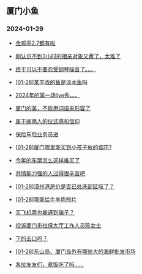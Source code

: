 ## 厦门小鱼 
### 2024-01-29

+ [金鸡亭2.7都有啦](http://bbs.xmfish.com/read-htm-tid-18141473.html)

+ [刚认识不到3小时的相亲对象又黄了，太难了](http://bbs.xmfish.com/read-htm-tid-18141400.html)

+ [终于可以不要忍受钢琴噪音了。。。](http://bbs.xmfish.com/read-htm-tid-18141478.html)

+ [[01-28]某丰收的鱼是淡水鱼吗](http://bbs.xmfish.com/read-htm-tid-18141528.html)

+ [2024年的第一场live秀。。。](http://bbs.xmfish.com/read-htm-tid-18141403.html)

+ [厦门的美，不能用词语来形容了](http://bbs.xmfish.com/read-htm-tid-18141551.html)

+ [属于闽南人的仪式感和信仰](http://bbs.xmfish.com/read-htm-tid-18141564.html)

+ [保险车险业务员进](http://bbs.xmfish.com/read-htm-tid-18141468.html)

+ [[01-28]厦门哪里能买到小孩子放的烟花?](http://bbs.xmfish.com/read-htm-tid-18141409.html)

+ [今年的车票怎么这样难买了](http://bbs.xmfish.com/read-htm-tid-18141656.html)

+ [共情能力强的人过得很辛苦吧](http://bbs.xmfish.com/read-htm-tid-18141466.html)

+ [[01-28]漳州港房价是否已处底部区域了？](http://bbs.xmfish.com/read-htm-tid-18141673.html)

+ [[01-28]哪能给牛羊肉刨片](http://bbs.xmfish.com/read-htm-tid-18141607.html)

+ [买飞机票也能遇到骗子？](http://bbs.xmfish.com/read-htm-tid-18141560.html)

+ [投诉厦门市社保大厅工作人员陈女士](http://bbs.xmfish.com/read-htm-tid-18141593.html)

+ [下的去口吗？](http://bbs.xmfish.com/read-htm-tid-18141671.html)

+ [[01-28]东山岛、厦门岛外有哪些大的海鲜批发市场](http://bbs.xmfish.com/read-htm-tid-18141627.html)

+ [各位友友们，煮饭吃了吗……](http://bbs.xmfish.com/read-htm-tid-18141619.html)

